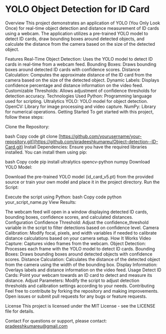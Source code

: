 # YOLO Object Detection for ID Card
Overview
This project demonstrates an application of YOLO (You Only Look Once) for real-time object detection and distance measurement of ID cards using a webcam. The application utilizes a pre-trained YOLO model to detect ID cards, draw bounding boxes around detected objects, and calculate the distance from the camera based on the size of the detected object.

Features
Real-Time Object Detection: Uses the YOLO model to detect ID cards in real-time from a webcam feed.
Bounding Boxes: Draws bounding boxes around detected ID cards with confidence scores.
Distance Calculation: Computes the approximate distance of the ID card from the camera based on the size of the detected object.
Dynamic Labels: Displays confidence percentage and distance information on the video feed.
Customizable Thresholds: Allows adjustment of confidence thresholds for detection accuracy.
Technologies Used
Python: Programming language used for scripting.
Ultralytics YOLO: YOLO model for object detection.
OpenCV: Library for image processing and video capture.
NumPy: Library for numerical operations.
Getting Started
To get started with this project, follow these steps:

Clone the Repository:

bash
Copy code
git clone [https://github.com/yourusername/your-repository.git](https://github.com/pradeeshkumareu/Object-detection--ID-Card.git)
Install Dependencies:
Ensure you have the required libraries installed. You can install them using pip:

bash
Copy code
pip install ultralytics opencv-python numpy
Download YOLO Model:

Download the pre-trained YOLO model (id_card_v5.pt) from the provided source or train your own model and place it in the project directory.
Run the Script:

Execute the script using Python:
bash
Copy code
python your_script_name.py
View Results:

The webcam feed will open in a window displaying detected ID cards, bounding boxes, confidence scores, and calculated distances.
Configuration
Confidence Threshold: Adjust the confidence_threshold variable in the script to filter detections based on confidence level.
Camera Calibration: Modify focal, pixels, and width variables if needed to calibrate distance calculations based on your camera setup.
How It Works
Video Capture: Captures video frames from the webcam.
Object Detection: Processes each frame with the YOLO model to detect ID cards.
Bounding Boxes: Draws bounding boxes around detected objects with confidence scores.
Distance Calculation: Calculates the distance of the detected object from the camera using the width of the bounding box.
Display Information: Overlays labels and distance information on the video feed.
Usage
Detect ID Cards: Point your webcam towards an ID card to detect and measure its distance.
Adjust Parameters: Modify the script to adjust detection thresholds and calibration settings according to your needs.
Contributing
Feel free to contribute by forking the repository and making improvements. Open issues or submit pull requests for any bugs or feature requests.

License
This project is licensed under the MIT License - see the LICENSE file for details.

Contact
For questions or support, please contact: pradeeshkumareu@gmail.com

